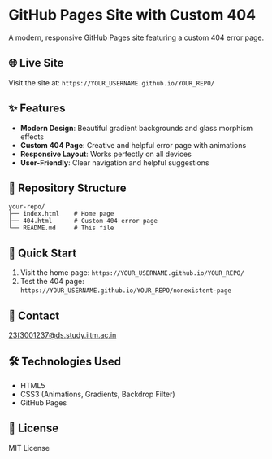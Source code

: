 # GitHub Pages Site with Custom 404

A modern, responsive GitHub Pages site featuring a custom 404 error page.

## 🌐 Live Site

Visit the site at: `https://YOUR_USERNAME.github.io/YOUR_REPO/`

## ✨ Features

- **Modern Design**: Beautiful gradient backgrounds and glass morphism effects
- **Custom 404 Page**: Creative and helpful error page with animations
- **Responsive Layout**: Works perfectly on all devices
- **User-Friendly**: Clear navigation and helpful suggestions

## 📁 Repository Structure

```
your-repo/
├── index.html    # Home page
├── 404.html      # Custom 404 error page
└── README.md     # This file
```

## 🚀 Quick Start

1. Visit the home page: `https://YOUR_USERNAME.github.io/YOUR_REPO/`
2. Test the 404 page: `https://YOUR_USERNAME.github.io/YOUR_REPO/nonexistent-page`

## 📧 Contact

23f3001237@ds.study.iitm.ac.in

## 🛠️ Technologies Used

- HTML5
- CSS3 (Animations, Gradients, Backdrop Filter)
- GitHub Pages

## 📝 License

MIT License
